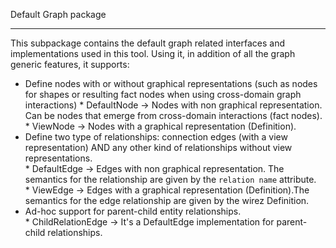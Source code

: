 Default Graph package
**********************

This subpackage contains the default graph related interfaces and implementations used in this tool. Using it, in addition of all the graph generic features, it supports:           

* Define nodes with or without graphical representations (such as nodes for shapes or resulting fact nodes when using cross-domain graph interactions)
      * DefaultNode -> Nodes with non graphical representation. Can be nodes that emerge from cross-domain interactions (fact nodes).
      * ViewNode -> Nodes with a graphical representation (Definition).                
* Define two type of relationships: connection edges (with a view representation) AND any other kind of relationships without view representations.      
      * DefaultEdge -> Edges with non graphical representation. The semantics for the relationship are given by the `relation name` attribute.         
      * ViewEdge ->  Edges with a graphical representation (Definition).The semantics for the edge relationship are given by the wirez Definition.            
* Ad-hoc support for parent-child entity relationships.           
      * ChildRelationEdge -> It's a DefaultEdge implementation for parent-child relationships.             
